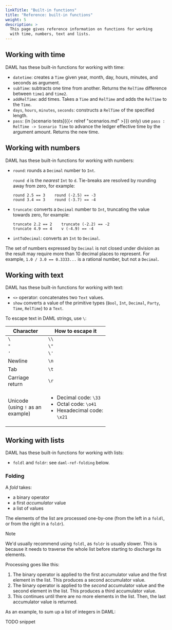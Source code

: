 ```yaml
---
linkTitle: "Built-in functions"
title: "Reference: built-in functions"
weight: 5
description: >
  This page gives reference information on functions for working
  with time, numbers, text and lists.
---
```


## Working with time

DAML has these built-in functions for working with time:

- `datetime`: creates a `Time` given year, month, day, hours, minutes,
and seconds as argument.
- `subTime`: subtracts one time from another. Returns the `RelTime`
difference between `time1` and `time2`.
- `addRelTime`: add times. Takes a `Time` and `RelTime` and adds the
`RelTime` to the `Time`.
- `days`, `hours`, `minutes`, `seconds`: constructs a `RelTime` of the
specified length.
- `pass`: (in [scenario tests]({{< relref "scenarios.md" >}}) only) use `pass
: RelTime -> Scenario Time` to advance the ledger effective time by
the argument amount. Returns the new time.

## Working with numbers

DAML has these built-in functions for working with numbers:

- `round`: rounds a `Decimal` number to `Int`.
    
    `round d` is the *nearest* `Int` to `d`. Tie-breaks are resolved by
    rounding away from zero, for example:
    
    ``` none
    round 2.5 == 3    round (-2.5) == -3
    round 3.4 == 3    round (-3.7) == -4
    ```

- `truncate`: converts a `Decimal` number to `Int`, truncating the
    value towards zero, for example:
    
    ``` none
    truncate 2.2 == 2    truncate (-2.2) == -2
    truncate 4.9 == 4    v (-4.9) == -4
    ```

- `intToDecimal`: converts an `Int` to `Decimal`.

The set of numbers expressed by `Decimal` is not closed under division
as the result may require more than 10 decimal places to represent. For
example, `1.0 / 3.0 == 0.3333...` is a rational number, but not a
`Decimal`.

## Working with text

DAML has these built-in functions for working with text:

- `<>` operator: concatenates two `Text` values.
- `show` converts a value of the primitive types (`Bool`, `Int`,
`Decimal`, `Party`, `Time`, `RelTime`) to a `Text`.

To escape text in DAML strings, use `\`:

<table style="width:62%;">
<colgroup>
<col style="width: 25%" />
<col style="width: 37%" />
</colgroup>
<thead>
<tr class="header">
<th>Character</th>
<th>How to escape it</th>
</tr>
</thead>
<tbody>
<tr class="odd">
<td><code>\</code></td>
<td><code>\\</code></td>
</tr>
<tr class="even">
<td><code>"</code></td>
<td><code>\"</code></td>
</tr>
<tr class="odd">
<td><code>'</code></td>
<td><code>\'</code></td>
</tr>
<tr class="even">
<td>Newline</td>
<td><code>\n</code></td>
</tr>
<tr class="odd">
<td>Tab</td>
<td><code>\t</code></td>
</tr>
<tr class="even">
<td>Carriage return</td>
<td><code>\r</code></td>
</tr>
<tr class="odd">
<td>Unicode (using <code>!</code> as an example)</td>
<td><ul>
<li>Decimal code: <code>\33</code></li>
<li>Octal code: <code>\o41</code></li>
<li>Hexadecimal code: <code>\x21</code></li>
</ul></td>
</tr>
</tbody>
</table>

## Working with lists

DAML has these built-in functions for working with lists:

  - `foldl` and `foldr`: see `daml-ref-folding` below.

### Folding

A *fold* takes:

- a binary operator
- a first *accumulator* value
- a list of values

The elements of the list are processed one-by-one (from the left in a
`foldl`, or from the right in a `foldr`).

<div class="note">

<div class="admonition-title">

Note

</div>

We'd usually recommend using `foldl`, as `foldr` is usually slower. This
is because it needs to traverse the whole list before starting to
discharge its elements.

</div>

Processing goes like this:

1.  The binary operator is applied to the first accumulator value and
    the first element in the list. This produces a second accumulator
    value.
2.  The binary operator is applied to the *second* accumulator value and
    the second element in the list. This produces a third accumulator
    value.
3.  This continues until there are no more elements in the list. Then,
    the last accumulator value is returned.

As an example, to sum up a list of integers in DAML:

TODO snippet